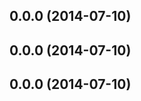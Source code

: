 <a name="0.0.0"></a>
## 0.0.0 (2014-07-10)


<a name="0.0.0"></a>
## 0.0.0 (2014-07-10)


<a name="0.0.0"></a>
## 0.0.0 (2014-07-10)


